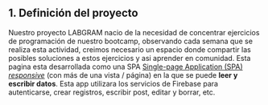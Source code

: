 
## 1. Definición del proyecto

Nuestro proyecto LABGRAM nacio de la necesidad de concentrar ejercicios de programación de nuestro bootcamp, observando cada semana que se realiza esta actividad, creimos necesario un espacio donde compartir las posibles soluciones a estos ejercicios y asi aprender en comunidad.
Esta pagina esta desarrollada como una SPA [Single-page Application (SPA)](https://es.wikipedia.org/wiki/Single-page_application)
[_responsive_](https://curriculum.laboratoria.la/es/topics/css/02-responsive) (con más de una vista / página)
en la que se puede **leer y escribir datos**.
Esta app utilizara los servicios de Firebase para autenticarse, crear registros, escribir post, editar y borrar, etc.